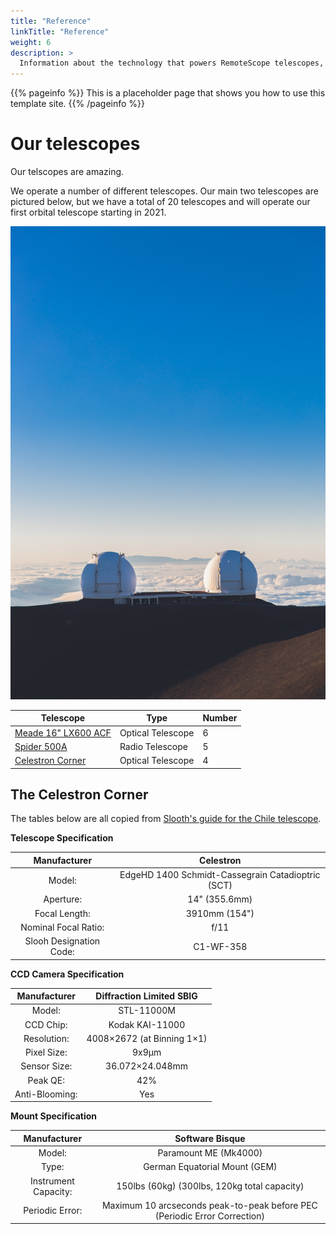 ```yaml
---
title: "Reference"
linkTitle: "Reference"
weight: 6
description: >
  Information about the technology that powers RemoteScope telescopes, our physical viewing location, and other reference material.
---
```


{{% pageinfo %}}
This is a placeholder page that shows you how to use this template site.
{{% /pageinfo %}}

# Our telescopes

Our telscopes are amazing.

We operate a number of different telescopes. Our main two telescopes are pictured below, but we have a total of 20 telescopes and will operate our first orbital telescope starting in 2021. 

![](/content/en/two-scopes.jpg)

| Telescope            | Type          | Number |
|-------------------|-----------------|------|
| [Meade 16" LX600 ACF](https://www.highpointscientific.com/meade-16-inch-lx600-acf-telescope-with-starlock-and-super-giant-field-tripod-1608-70-03?utm_source=google&utm_medium=cse&utm_term=MEA-1608-70-03&gclid=Cj0KCQjw4dr0BRCxARIsAKUNjWRdOlJEj47Gcnr9-nTqaMavm1-Lpxkq6odzOuHnpD2aavQ4Xmdnf5oaAv80EALw_wcB)   | Optical Telescope        | 6 |
| [Spider 500A ](https://www.radio2space.com/product/spider-500a-professional-radio-telescope/)           | Radio Telescope     | 5 |
| [Celestron Corner](https://www.highpointscientific.com/celestron-cgx-1100-edgehd-computerized-telescope-12057?utm_source=google&utm_medium=cse&utm_term=CEL-12057&gclid=Cj0KCQjw4dr0BRCxARIsAKUNjWSRetM8i5SFlCAhu56WflHQDmS_x7PrcVExrgNo-2KL4M2tFBzEQwMaAqMMEALw_wcB)      | Optical Telescope  | 4 |


## The Celestron Corner

The tables below are all copied from [Slooth's guide for the Chile telescope](https://live.slooh.com/guides/topic/39). 

**Telescope Specification**

**Manufacturer**|**Celestron**
:-----:|:-----:
Model:|EdgeHD 1400 Schmidt-Cassegrain Catadioptric (SCT)
Aperture:|14" (355.6mm)
Focal Length:|3910mm (154")
Nominal Focal Ratio: |f/11
Slooh Designation Code:|C1-WF-358


**CCD Camera Specification**

**Manufacturer**|**Diffraction Limited SBIG**
:-----:|:-----:
Model: |STL-11000M
CCD Chip: |Kodak KAI-11000
Resolution: |4008×2672 (at Binning 1×1)
Pixel Size: |9x9μm
Sensor Size: |36.072×24.048mm
Peak QE: |42%
Anti-Blooming: |Yes

**Mount Specification**

**Manufacturer**|**Software Bisque**
:-----:|:-----:
Model: |Paramount ME (Mk4000)
Type: |German Equatorial Mount (GEM)
Instrument Capacity: |150lbs (60kg) (300lbs, 120kg total capacity)
Periodic Error: |Maximum 10 arcseconds peak-to-peak before PEC (Periodic Error Correction)